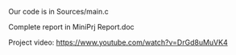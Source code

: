 Our code is in Sources/main.c

Complete report in MiniPrj Report.doc

Project video: https://www.youtube.com/watch?v=DrGd8uMuVK4
